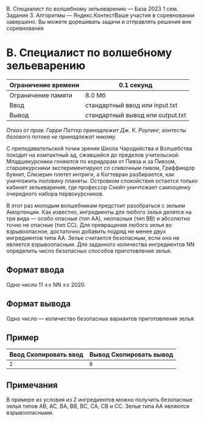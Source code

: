 B. Специалист по волшебному зельеварению — База 2023 1 сем. Задание 3. Алгоритмы — Яндекс.КонтестВаше участие в соревновании завершено. Вы можете дорешивать задачи и отправлять решения вне соревнования

# B. Специалист по волшебному зельеварению

| Ограничение времени | 0.1 секунд |
| --- | --- |
| Ограничение памяти | 8.0 Мб |
| Ввод | стандартный ввод или input.txt |
| Вывод | стандартный вывод или output.txt |

*Отказ от прав: Гарри Поттер принадлежит Дж. К. Роулинг, контесты базового потока не принадлежат никому.*

С преподавательской точки зрения Школа Чародейства и Волшебства походит на компактный ад, сжавшийся до пределов учительской. Младшекурсники гоняются по коридорам от Пивза и за Пивзом, старшекурсники экспериментируют со сливочным пивом, Гриффиндор буянит, Слизерин плетет интриги, а Когтевран разбирается, как уничтожить половину планеты. Островком спокойствия остается только кабинет зельеварения, где профессор Снейп уничтожает самооценку очередного набора первокурсников.

В этот раз молодым волшебникам предстоит разобраться с зельем Амортенции. Как известно, ингредиенты для любого зелья делятся на три вида — особо опасные (тип AA), неопасные (тип BB) и абсолютно точно не опасные (тип CC). Для превращения любого зелья во взрывоопасное, достаточно добавить подряд не менее двух ингредиентов типа AA. Зелье считается безопасным, если оно не является взрывоопасным. Для заданного количества ингредиентов NN определить число безопасных способов приготовления зелья.

## Формат ввода

Одно число 11 ≤≤ NN ≤≤ 2020.

## Формат вывода

Одно число — количество безопасных вариантов приготовления зелья.

## Пример

| Ввод Скопировать ввод | Вывод Скопировать вывод |
| --- | --- |
| `2 ` | `8 ` |

## Примечания

В примере из условия из 2 ингредиентов можно получить безопасные зелья типов AB, AC, BA, BB, BC, CA, CB и CC. Зелья типа AA являются взрывоопасными.

